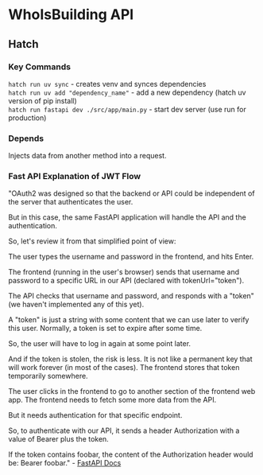 # WhoIsBuilding API
## Hatch
### Key Commands
`hatch run uv sync` - creates venv and synces dependencies  
`hatch run uv add "dependency_name"` - add a new dependency (hatch uv version of pip install)  
`hatch run fastapi dev ./src/app/main.py` - start dev server (use run for production)

### Depends
Injects data from another method into a request.

### Fast API Explanation of JWT Flow
"OAuth2 was designed so that the backend or API could be independent of the server that authenticates the user.

But in this case, the same FastAPI application will handle the API and the authentication.

So, let's review it from that simplified point of view:

The user types the username and password in the frontend, and hits Enter.  

The frontend (running in the user's browser) sends that username and password to a specific URL in our API (declared with tokenUrl="token").  

The API checks that username and password, and responds with a "token" (we haven't implemented any of this yet).  

A "token" is just a string with some content that we can use later to verify this user.
Normally, a token is set to expire after some time.  

So, the user will have to log in again at some point later.  

And if the token is stolen, the risk is less. It is not like a permanent key that will work forever (in most of the cases).
The frontend stores that token temporarily somewhere.  

The user clicks in the frontend to go to another section of the frontend web app.
The frontend needs to fetch some more data from the API.  

But it needs authentication for that specific endpoint. 
 
So, to authenticate with our API, it sends a header Authorization with a value of Bearer plus the token.  

If the token contains foobar, the content of the Authorization header would be: Bearer foobar." - [FastAPI Docs](https://fastapi.tiangolo.com/tutorial/security/first-steps/#the-password-flow)